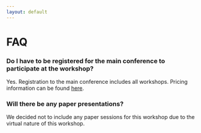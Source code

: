 ```yaml
---
layout: default
---
```


# FAQ

### Do I have to be registered for the main conference to participate at the workshop?
Yes. Registration to the main conference includes all workshops. Pricing information can be found [here](https://nips.cc/Conferences/2021/Pricing2). 

### Will there be any paper presentations?
We decided not to include any paper sessions for this workshop due to the virtual nature of this workshop.
